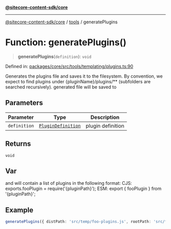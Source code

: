 [**@sitecore-content-sdk/core**](../../README.md)

***

[@sitecore-content-sdk/core](../../README.md) / [tools](../README.md) / generatePlugins

# Function: generatePlugins()

> **generatePlugins**(`definition`): `void`

Defined in: [packages/core/src/tools/templating/plugins.ts:90](https://github.com/Sitecore/content-sdk/blob/7a8762cba8d2433002de71e21a5ba27c55dcfe57/packages/core/src/tools/templating/plugins.ts#L90)

Generates the plugins file and saves it to the filesystem.
By convention, we expect to find plugins under {pluginName}/plugins/** (subfolders are searched recursively).
generated file will be saved to

## Parameters

| Parameter | Type | Description |
| ------ | ------ | ------ |
| `definition` | [`PluginDefinition`](../interfaces/PluginDefinition.md) | plugin definition |

## Returns

`void`

## Var

and will contain a list of plugins in the following format:
CJS: exports.fooPlugin = require('{pluginPath}');
ESM: export { fooPlugin } from '{pluginPath}';

## Example

```ts
generatePlugins({ distPath: 'src/temp/foo-plugins.js', rootPath: 'src/foo/plugins', moduleType: ModuleType.CJS })
```
